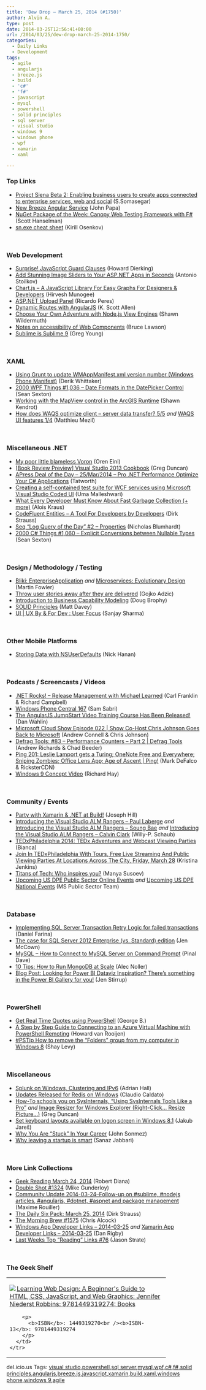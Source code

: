 ```yaml
---
title: 'Dew Drop – March 25, 2014 (#1750)'
author: Alvin A.
type: post
date: 2014-03-25T12:56:41+00:00
url: /2014/03/25/dew-drop-march-25-2014-1750/
categories:
  - Daily Links
  - Development
tags:
  - agile
  - angularjs
  - breeze.js
  - build
  - 'c#'
  - 'f#'
  - javascript
  - mysql
  - powershell
  - solid principles
  - sql server
  - visual studio
  - windows 9
  - windows phone
  - wpf
  - xamarin
  - xaml

---
```

### <a name="top"></a>Top Links

  * <a href="http://blogs.msdn.com/b/somasegar/archive/2014/03/24/project-siena-beta-2-enabling-business-users-to-create-apps-connected-to-enterprise-services-web-and-social.aspx" target="_blank">Project Siena Beta 2: Enabling business users to create apps connected to enterprise services, web and social</a> (S.Somasegar)
  * <a href="http://feedproxy.google.com/~r/JohnPapa/~3/qGxffjPi7Cc/" target="_blank">New Breeze Angular Service</a> (John Papa)
  * <a href="http://feeds.hanselman.com/~/59812877/0/scotthanselman~NuGet-Package-of-the-Week-Canopy-Web-Testing-Framework-with-F.aspx" target="_blank">NuGet Package of the Week: Canopy Web Testing Framework with F#</a> (Scott Hanselman)
  * <a href="http://blogs.msdn.com/b/kirillosenkov/archive/2014/03/25/sn-exe-cheat-sheet.aspx" target="_blank">sn.exe cheat sheet</a> (Kirill Osenkov)

&nbsp;

### <a name="web"></a>Web Development

  * <a href="http://blog.howarddierking.com/2014/03/24/javascript-guard-clauses.html" target="_blank">Surprise! JavaScript Guard Clauses</a> (Howard Dierking)
  * <a href="http://feedproxy.google.com/~r/Telerik/~3/l9qU74_nKM0/how-to-add-image-slider-aspnet-applications" target="_blank">Add Stunning Image Sliders to Your ASP.NET Apps in Seconds</a> (Antonio Stoilkov)
  * <a href="http://css.dzone.com/articles/chartjs-&ndash;-javascript-library" target="_blank">Chart.js – A JavaScript Library For Easy Graphs For Designers & Developers</a> (Hirvesh Munogee)
  * <a href="http://weblogs.asp.net/ricardoperes/archive/2014/03/25/asp-net-upload-panel.aspx" target="_blank">ASP.NET Upload Panel</a> (Ricardo Peres)
  * <a href="http://odetocode.com/blogs/scott/archive/2014/03/24/dynamic-routes-with-angularjs.aspx" target="_blank">Dynamic Routes with AngularJS</a> (K. Scott Allen)
  * <a href="http://wildermuth.com/2014/03/24/Choose_Your_Own_Adventure_with_Node_js_View_Engines" target="_blank">Choose Your Own Adventure with Node.js View Engines</a> (Shawn Wildermuth)
  * <a href="http://www.brucelawson.co.uk/2014/notes-on-accessibility-of-web-components/" target="_blank">Notes on accessibility of Web Components</a> (Bruce Lawson)
  * <a href="http://feedproxy.google.com/~r/CodeBetter/~3/_XDUuxJPncw/" target="_blank">Sublime is Sublime 9</a> (Greg Young)

&nbsp;

### <a name="silverlight"></a>XAML

  * <a href="http://feedproxy.google.com/~r/CodeBetter/~3/7r8W3x2CH_0/" target="_blank">Using Grunt to update WMAppManifest.xml version number (Windows Phone Manifest)</a> (Derik Whittaker)
  * <a href="http://wpf.2000things.com/2014/03/25/1036-date-formats-in-the-datepicker-control/" target="_blank">2000 WPF Things #1,036 – Date Formats in the DatePicker Control</a> (Sean Sexton)
  * <a href="http://www.visuallylocated.com/post/2014/03/24/Working-with-the-MapView-control-in-the-ArcGIS-Runtime.aspx" target="_blank">Working with the MapView control in the ArcGIS Runtime</a> (Shawn Kendrot)
  * <a href="http://msmvps.com/blogs/matthieu/archive/2014/03/24/how-does-waqs-optimizes-client-server-data-transfer-5-5.aspx" target="_blank">How does WAQS optimize client – server data transfer? 5/5</a> _and_ <a href="http://msmvps.com/blogs/matthieu/archive/2014/03/24/waqs-ui-features-1-4.aspx" target="_blank">WAQS UI features 1/4</a> (Matthieu Mezil)

&nbsp;

### <a name="dotnet"></a>Miscellaneous .NET

  * <a href="http://feedproxy.google.com/~r/AyendeRahien/~3/MsHuylzOuZA/my-poor-little-blameless-voron" target="_blank">My poor little blameless Voron</a> (Oren Eini)
  * <a href="http://coolthingoftheday.blogspot.com/2014/03/book-review-preview-visual-studio-2013.html" target="_blank">[Book Review Preview] Visual Studio 2013 Cookbook</a> (Greg Duncan)
  * <a href="http://feedproxy.google.com/~r/geekswithblogs/~3/FgfH4Gue2t8/apress-deal-of-the-day---25mar2014---pro-.net.aspx" target="_blank">APress Deal of the Day &#8211; 25/Mar/2014 &#8211; Pro .NET Performance Optimize Your C# Applications</a> (Tatworth)
  * <a href="http://blogs.neudesic.com/post/2014/03/24/Creating-a-self-contained-test-suite-for-WCF-services-using-Microsoft-Visual-Studio-Coded-UI.aspx" target="_blank">Creating a self-contained test suite for WCF services using Microsoft Visual Studio Coded UI</a> (Uma Malleshwari)
  * <a href="http://feedproxy.google.com/~r/geekswithblogs/~3/tTcT9OOebQU/155766.aspx" target="_blank">What Every Developer Must Know About Fast Garbage Collection (+ more)</a> (Alois Kraus)
  * <a href="http://feeds.feedblitz.com/~/59804002/0/dirkstrauss~CodeFluent-Entities-A-Tool-For-Developers-by-Developers" target="_blank">CodeFluent Entities – A Tool For Developers by Developers</a> (Dirk Strauss)
  * <a href="http://nblumhardt.com/2014/03/seq-log-query-of-the-day-2-properties/" target="_blank">Seq “Log Query of the Day” #2 – Properties</a> (Nicholas Blumhardt)
  * <a href="http://csharp.2000things.com/2014/03/25/1060-explicit-conversions-between-nullable-types/" target="_blank">2000 C# Things #1,060 – Explicit Conversions between Nullable Types</a> (Sean Sexton)

&nbsp;

### <a name="design"></a>Design / Methodology / Testing

  * <a href="http://martinfowler.com/bliki/EnterpriseApplication.html" target="_blank">Bliki: EnterpriseApplication</a> _and_ <a href="http://martinfowler.com/articles/microservices.html#EvolutionaryDesign" target="_blank">Microservices: Evolutionary Design</a> (Martin Fowler)
  * <a href="http://gojko.net/2014/03/25/throw-user-stories-away-after-they-are-delivered/" target="_blank">Throw user stories away after they are delivered</a> (Gojko Adzic)
  * <a href="http://feedproxy.google.com/~r/LeadingAgile/~3/zNNbvcexem4/" target="_blank">Introduction to Business Capability Modeling</a> (Doug Brophy)
  * <a href="http://mdavey.wordpress.com/2014/03/25/solid-principles/" target="_blank">SOLID Principles</a> (Matt Davey)
  * <a href="http://sharpsnippets.wordpress.com/2014/03/24/ui-ux-by-for-dev-user-focus/" target="_blank">UI | UX By & For Dev : User Focus</a> (Sanjay Sharma)

&nbsp;

### <a name="mobile"></a>Other Mobile Platforms

  * <a href="http://feedproxy.google.com/~r/iosdevblog/~3/2mcYDvHgA4A/" target="_blank">Storing Data with NSUserDefaults</a> (Nick Hanan)

&nbsp;

### <a name="podcasts"></a>Podcasts / Screencasts / Videos

  * <a href="http://www.dotnetrocks.com/default.aspx?ShowNum=961" target="_blank">.NET Rocks! &#8211; Release Management with Michael Learned</a> (Carl Franklin & Richard Campbell)
  * <a href="http://feedproxy.google.com/~r/wmexperts/~3/zMKIKAh1KyA/story01.htm" target="_blank">Windows Phone Central 167</a> (Sam Sabri)
  * <a href="http://weblogs.asp.net/dwahlin/archive/2014/03/24/the-angularjs-jumpstart-video-training-course-has-been-released.aspx" target="_blank">The AngularJS JumpStart Video Training Course Has Been Released!</a> (Dan Wahlin)
  * <a href="http://feeds.microsoftcloudshow.com/~r/microsoftcloudshowepisodes/~3/nOMKbB59kp0/show-co-host-chris-johnson-goes-back-to-microsoft" target="_blank">Microsoft Cloud Show Episode 022 | Show Co-Host Chris Johnson Goes Back to Microsoft</a> (Andrew Connell & Chris Johnson)
  * <a href="http://channel9.msdn.com/Shows/Defrag-Tools/Defrag-Tools-83-Performance-Counters-Part-2" target="_blank">Defrag Tools: #83 &#8211; Performance Counters &#8211; Part 2 | Defrag Tools</a> (Andrew Richards & Chad Beeder)
  * <a href="http://channel9.msdn.com/Shows/PingShow/Ping-201-Leslie-Lamport-gets-a-Turing-OneNote-Free-and-Everywhere-Sniping-Zombies-Office-Lens-App-Ag" target="_blank">Ping 201: Leslie Lamport gets a Turing; OneNote Free and Everywhere; Sniping Zombies; Office Lens App; Age of Ascent | Ping!</a> (Mark DeFalco & RicksterCDN)
  * <a href="http://www.windowsobserver.com/2014/03/25/windows-9-concept-video/" target="_blank">Windows 9 Concept Video</a> (Richard Hay)

&nbsp;

### <a name="events"></a>Community / Events

  * <a href="http://blog.xamarin.com/party-with-xamarin-.net-at-build/" target="_blank">Party with Xamarin & .NET at Build!</a> (Joseph Hill)
  * <a href="http://blogs.msdn.com/b/willy-peter_schaub/archive/2014/03/24/introducing-the-visual-studio-alm-rangers-paul-laberge.aspx" target="_blank">Introducing the Visual Studio ALM Rangers – Paul Laberge</a> _and_ <a href="http://blogs.msdn.com/b/willy-peter_schaub/archive/2014/03/24/introducing-the-visual-studio-alm-rangers-soung-bae.aspx" target="_blank">Introducing the Visual Studio ALM Rangers – Soung Bae</a> _and_ <a href="http://blogs.msdn.com/b/willy-peter_schaub/archive/2014/03/24/introducing-the-visual-studio-alm-rangers-calvin-clark.aspx" target="_blank">Introducing the Visual Studio ALM Rangers – Calvin Clark</a> (Willy-P. Schaub)
  * <a href="http://www.geekadelphia.com/2014/03/24/tedxphiladelphia-2014-tedx-adventures-and-webcast-viewing-parties/" target="_blank">TEDxPhiladelphia 2014: TEDx Adventures and Webcast Viewing Parties</a> (Bianca)
  * <a href="http://www.uwishunu.com/2014/03/join-in-tedxphiladelphia-with-tours-free-live-streaming-and-public-viewing-parties-at-locations-across-the-city-friday-march-28/" target="_blank">Join In TEDxPhiladelphia With Tours, Free Live Streaming And Public Viewing Parties At Locations Across The City, Friday, March 28</a> (Kristina Jenkins)
  * <a href="http://blog.pluralsight.com/titans-of-tech" target="_blank">Titans of Tech: Who inspires you?</a> (Manya Susoev)
  * <a href="http://blogs.msdn.com/b/publicsector/archive/2014/03/24/upcoming-us-dpe-public-sector-online-events.aspx" target="_blank">Upcoming US DPE Public Sector Online Events</a> _and_ <a href="http://blogs.msdn.com/b/publicsector/archive/2014/03/24/upcoming-us-dpe-national-events.aspx" target="_blank">Upcoming US DPE National Events</a> (MS Public Sector Team)

&nbsp;

### <a name="sql"></a>Database

  * <a href="http://feedproxy.google.com/~r/MSSQLTips-LatestSqlServerTips/~3/TZWbaSn2mF8/tip.asp" target="_blank">Implementing SQL Server Transaction Retry Logic for failed transactions</a> (Daniel Farina)
  * <a href="http://www.midnightdba.com/Jen/2014/03/the-case-for-sql-server-2012-enterprise-vs-standard-edition/" target="_blank">The case for SQL Server 2012 Enterprise (vs. Standard) edition</a> (Jen McCown)
  * <a href="http://blog.sqlauthority.com/2014/03/25/mysql-how-to-connect-to-mysql-server-on-command-prompt/" target="_blank">MySQL – How to Connect to MySQL Server on Command Prompt</a> (Pinal Dave)
  * <a href="http://java.dzone.com/articles/10-tips-how-run-mongodb-scale" target="_blank">10 Tips: How to Run MongoDB at Scale</a> (Alec Noller)
  * <a href="http://www.toadworld.com/platforms/sql-server/b/weblog/archive/2014/03/25/looking-for-power-bi-dataviz-inspiration-there-39-s-something-in-the-power-bi-gallery-for-you.aspx" target="_blank">Blog Post: Looking for Power BI Dataviz Inspiration? There&#8217;s something in the Power BI Gallery for you!</a> (Jen Stirrup)

&nbsp;

### <a name="ps"></a>PowerShell

  * <a href="http://www.codeproject.com/Tips/748865/Get-Real-Time-Quotes-using-PowerShell" target="_blank">Get Real Time Quotes using PowerShell</a> (George B.)
  * <a href="http://blogs.endjin.com/2014/03/a-step-by-step-guide-to-connecting-to-an-azure-virtual-machine-with-powershell-remoting/" target="_blank">A Step by Step Guide to Connecting to an Azure Virtual Machine with PowerShell Remoting</a> (Howard van Rooijen)
  * <a href="http://www.powershellmagazine.com/2014/03/24/pstip-how-to-remove-the-folders-group-from-my-computer-in-windows-8/" target="_blank">#PSTip How to remove the “Folders” group from my computer in Windows 8</a> (Shay Levy)

&nbsp;

### <a name="misc"></a>Miscellaneous

  * <a href="http://blogs.splunk.com/2014/03/24/splunk-on-windows-clustering-and-ipv6/" target="_blank">Splunk on Windows, Clustering and IPv6</a> (Adrian Hall)
  * <a href="http://msopentech.com/blog/2014/03/24/updates-released-redis-windows/" target="_blank">Updates Released for Redis on Windows</a> (Claudio Caldato)
  * <a href="http://coolthingoftheday.blogspot.com/2014/03/how-to-schools-you-on-sysinternals.html" target="_blank">How-To schools you on SysInternals, &#8220;Using SysInternals Tools Like a Pro&#8221;</a> _and_ <a href="http://coolthingoftheday.blogspot.com/2014/03/image-resizer-for-windows-explorer.html" target="_blank">Image Resizer for Windows Explorer (Right-Click&#8230; Resize Picture&#8230;)</a> (Greg Duncan)
  * <a href="http://www.powershellmagazine.com/2014/03/24/set-keyboard-layouts-available-on-logon-screen-in-windows-8-1/" target="_blank">Set keyboard layouts available on logon screen in Windows 8.1</a> (Jakub Jareš)
  * <a href="http://simpleprogrammer.com/2014/03/24/stuck-career/?utm_source=rss&utm_medium=rss&utm_campaign=stuck-career" target="_blank">Why You Are “Stuck” In Your Career</a> (John Sonmez)
  * <a href="http://feeds.microsoftjobsblog.com/~r/MicrosoftJobsBlog/~3/CdNhipnCuL4/" target="_blank">Why leaving a startup is smart</a> (Sanaz Jabbari)

&nbsp;

### <a name="links"></a>More Link Collections

  * <a href="http://feeds.regulargeek.com/~r/RegularGeek/~3/KBGNMsEz7aU/" target="_blank">Geek Reading March 24, 2014</a> (Robert Diana)
  * <a href="http://afreshcup.com/home/2014/3/25/double-shot-1324.html" target="_blank">Double Shot #1324</a> (Mike Gunderloy)
  * <a href="http://blog.decayingcode.com/post/Community-Update-2014-03-24-Follow-up-on-sublime-nodejs-articles-angularjs-dotnet-aspnet-and-package-management" target="_blank">Community Update 2014-03-24–Follow-up on #sublime, #nodejs articles, #angularjs, #dotnet, #aspnet and package management</a> (Maxime Rouiller)
  * <a href="http://feeds.feedblitz.com/~/59831979/0/dirkstrauss~The-Daily-Six-Pack-March" target="_blank">The Daily Six Pack: March 25, 2014</a> (Dirk Strauss)
  * <a href="http://feedproxy.google.com/~r/ReflectivePerspective/~3/aDjMofxAGxw/" target="_blank">The Morning Brew #1575</a> (Chris Alcock)
  * <a href="http://windowsappdev.com/2014/03/windows-app-developer-links-2014-03-25/" target="_blank">Windows App Developer Links &#8211; 2014-03-25</a> _and_ <a href="http://xamarinappdev.com/2014/03/xamarin-app-developer-links-2014-03-25/" target="_blank">Xamarin App Developer Links &#8211; 2014-03-25</a> (Dan Rigby)
  * <a href="http://www.sqlservercentral.com/blogs/stratesql/2014/03/24/last-weeks-top-reading-links-76/" target="_blank">Last Weeks Top “Reading” Links #76</a> (Jason Strate)

&nbsp;

### <a name="shelf"></a>The Geek Shelf

<div id="scid:7dc1bd33-94bd-46fd-a20b-0131235bcd47:a3c135f0-091b-4092-9516-e08ce21a2897" class="wlWriterEditableSmartContent" style="float: none; padding-bottom: 0px; padding-top: 0px; padding-left: 0px; margin: 0px; display: inline; padding-right: 0px">
  <table cellspacing="0" cellpadding="2" width="400" border="0" unselectable="on">
    <tr>
      <td valign="top" width="400">
        <p>
          <a title="Learning Web Design: A Beginner&#39;s Guide to HTML, CSS, JavaScript, and Web Graphics: Jennifer Niederst Robbins: 9781449319274: Books" href="http://www.amazon.com/exec/obidos/ASIN/1449319270/alvinashcraft-20"><img data-recalc-dims="1" decoding="async" src="https://i0.wp.com/images.amazon.com/images/P/1449319270.01.MZZZZZZZ.jpg?w=660" border="0" align="left" style="float:left" />Learning Web Design: A Beginner's Guide to HTML, CSS, JavaScript, and Web Graphics: Jennifer Niederst Robbins: 9781449319274: Books</a>
        </p>
        
        <p>
          <b>ISBN</b>: 1449319270<br /><b>ISBN-13</b>: 9781449319274
        </p>
      </td>
    </tr>
  </table>
</div>

<div id="scid:0767317B-992E-4b12-91E0-4F059A8CECA8:f02a2806-41fd-4ffb-a5c8-07319de250b0" class="wlWriterEditableSmartContent" style="float: none; padding-bottom: 0px; padding-top: 0px; padding-left: 0px; margin: 0px; display: inline; padding-right: 0px">
  del.icio.us Tags: <a href="http://del.icio.us/popular/visual+studio" rel="tag">visual studio</a>,<a href="http://del.icio.us/popular/powershell" rel="tag">powershell</a>,<a href="http://del.icio.us/popular/sql+server" rel="tag">sql server</a>,<a href="http://del.icio.us/popular/mysql" rel="tag">mysql</a>,<a href="http://del.icio.us/popular/wpf" rel="tag">wpf</a>,<a href="http://del.icio.us/popular/c%23" rel="tag">c#</a>,<a href="http://del.icio.us/popular/f%23" rel="tag">f#</a>,<a href="http://del.icio.us/popular/solid+principles" rel="tag">solid principles</a>,<a href="http://del.icio.us/popular/angularjs" rel="tag">angularjs</a>,<a href="http://del.icio.us/popular/breeze.js" rel="tag">breeze.js</a>,<a href="http://del.icio.us/popular/javascript" rel="tag">javascript</a>,<a href="http://del.icio.us/popular/xamarin" rel="tag">xamarin</a>,<a href="http://del.icio.us/popular/build" rel="tag">build</a>,<a href="http://del.icio.us/popular/xaml" rel="tag">xaml</a>,<a href="http://del.icio.us/popular/windows+phone" rel="tag">windows phone</a>,<a href="http://del.icio.us/popular/windows+9" rel="tag">windows 9</a>,<a href="http://del.icio.us/popular/agile" rel="tag">agile</a>
</div>